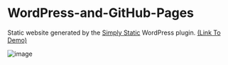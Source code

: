 # WordPress-and-GitHub-Pages
Static website generated by the [Simply Static](https://wordpress.org/plugins/simply-static/) WordPress plugin. [(Link To Demo)](https://kooroshoo.github.io/WordPress-and-GitHub-Pages-Science/)

![image](https://user-images.githubusercontent.com/26629624/158828434-52d86a13-df73-483e-923c-3e398ec84e2e.png)
